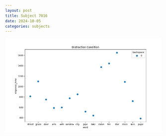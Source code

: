 ```yaml
---
layout: post
title: Subject 7016
date: 2024-10-05
categories: subjects
---
```


![](data/7016/run-4/7016_rt_acc_fuzzy_delay.png)
